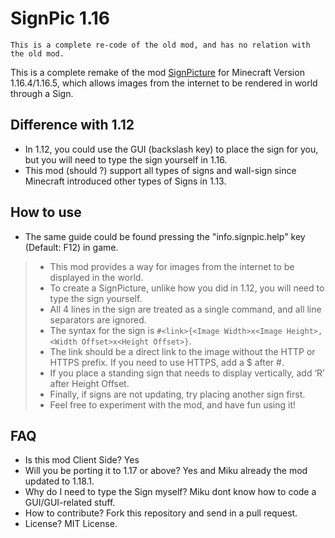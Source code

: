 # SignPic 1.16

`This is a complete re-code of the old mod, and has no relation with the old mod.`

This is a complete remake of the mod [SignPicture](https://www.curseforge.com/minecraft/mc-mods/signpicture) for Minecraft Version 1.16.4/1.16.5,
which allows images from the internet to be rendered in world through a Sign.

## Difference with 1.12
- In 1.12, you could use the GUI (backslash key) to place the sign for you, but you will need to type the sign yourself in 1.16.
- This mod (should ?) support all types of signs and wall-sign since Minecraft introduced other types of Signs in 1.13.

## How to use
- The same guide could be found pressing the "info.signpic.help" key (Default: F12) in game.

>- This mod provides a way for images from the internet to be displayed in the world.
>- To create a SignPicture, unlike how you did in 1.12, you will need to type the sign yourself.
>- All 4 lines in the sign are treated as a single command, and all line separators are ignored.
>- The syntax for the sign is `#<link>{<Image Width>x<Image Height>, <Width Offset>x<Height Offset>}`.
>- The link should be a direct link to the image without the HTTP or HTTPS prefix. If you need to use HTTPS, add a $ after #.
>- If you place a standing sign that needs to display vertically, add ‘R’ after Height Offset.
>- Finally, if signs are not updating, try placing another sign first.
>- Feel free to experiment with the mod, and have fun using it!

## FAQ
- Is this mod Client Side? Yes
- Will you be porting it to 1.17 or above? Yes and Miku already the mod updated to 1.18.1.
- Why do I need to type the Sign myself? Miku dont know how to code a GUI/GUI-related stuff.
- How to contribute? Fork this repository and send in a pull request.
- License? MIT License.
